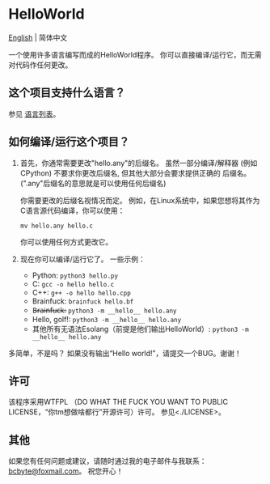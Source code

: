# HelloWorld

[English](./README.md) | 简体中文

一个使用许多语言编写而成的HelloWorld程序。
你可以直接编译/运行它，而无需对代码作任何更改。

## 这个项目支持什么语言？
参见 [语言列表](./LANGUAGES.md)。

## 如何编译/运行这个项目？
1. 首先，你通常需要更改"hello.any"的后缀名。
    虽然一部分编译/解释器 (例如CPython) 不要求你更改后缀名, 但其他大部分会要求提供正确的
    后缀名。(".any"后缀名的意思就是可以使用任何后缀名)

    你需要更改的后缀名视情况而定。
    例如，在Linux系统中，如果您想将其作为C语言源代码编译，你可以使用：
    ```
    mv hello.any hello.c
    ```
    你可以使用任何方式更改它。

2. 现在你可以编译/运行它了。
    一些示例：

    - Python: `python3 hello.py`
    - C: `gcc -o hello hello.c`
    - C++: `g++ -o hello hello.cpp`
    - Brainfuck: `brainfuck hello.bf`
    - B̶r̶a̶i̶n̶f̶u̶c̶k̶: `python3 -m __hello__ hello.any`
    - Hello, golf!: `python3 -m __hello__ hello.any`
    - 其他所有无语法Esolang（前提是他们输出HelloWorld）: `python3 -m __hello__ hello.any`

多简单，不是吗？
如果没有输出“Hello world!”，请提交一个BUG。谢谢！

## 许可
该程序采用WTFPL
（DO WHAT THE FUCK YOU WANT TO PUBLIC LICENSE，“你tm想做啥都行”开源许可）许可。
参见<./LICENSE>。

## 其他
如果您有任何问题或建议，请随时通过我的电子邮件与我联系：bcbyte@foxmail.com。
祝您开心！
